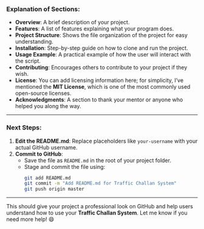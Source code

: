 ### **Explanation of Sections**:

- **Overview**: A brief description of your project.
- **Features**: A list of features explaining what your program does.
- **Project Structure**: Shows the file organization of the project for easy understanding.
- **Installation**: Step-by-step guide on how to clone and run the project.
- **Usage Example**: A practical example of how the user will interact with the script.
- **Contributing**: Encourages others to contribute to your project if they wish.
- **License**: You can add licensing information here; for simplicity, I’ve mentioned the **MIT License**, which is one of the most commonly used open-source licenses.
- **Acknowledgments**: A section to thank your mentor or anyone who helped you along the way.

---

### **Next Steps**:

1. **Edit the README.md**: Replace placeholders like `your-username` with your actual GitHub username.
2. **Commit to GitHub**:
   - Save the file as `README.md` in the root of your project folder.
   - Stage and commit the file using:
     ```bash
     git add README.md
     git commit -m "Add README.md for Traffic Challan System"
     git push origin master
     ```

---

This should give your project a professional look on GitHub and help users understand how to use your **Traffic Challan System**. Let me know if you need more help! 😄
